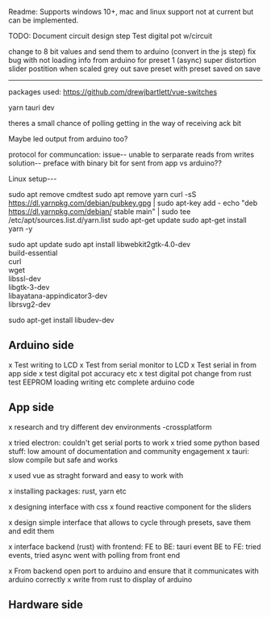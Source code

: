Readme:
Supports windows 10+, mac and linux support not at current but can be implemented.

TODO:
Document circuit design step
Test digital pot w/circuit

change to 8 bit values and send them to arduino (convert in the js step)
fix bug with not loading info from arduino for preset 1 (async)
super distortion slider postition when scaled
grey out save preset with preset saved on save

---

packages used:
https://github.com/drewjbartlett/vue-switches

yarn tauri dev

theres a small chance of polling getting in the way of receiving ack bit

Maybe led output from arduino too?

protocol for communcation:
issue-- unable to serparate reads from writes
solution-- preface with binary bit for sent from app vs arduino??

Linux setup---

sudo apt remove cmdtest
sudo apt remove yarn
curl -sS https://dl.yarnpkg.com/debian/pubkey.gpg | sudo apt-key add -
echo "deb https://dl.yarnpkg.com/debian/ stable main" | sudo tee /etc/apt/sources.list.d/yarn.list
sudo apt-get update
sudo apt-get install yarn -y

sudo apt update
sudo apt install libwebkit2gtk-4.0-dev \
 build-essential \
 curl \
 wget \
 libssl-dev \
 libgtk-3-dev \
 libayatana-appindicator3-dev \
 librsvg2-dev

sudo apt-get install libudev-dev

## Arduino side

x Test writing to LCD
x Test from serial monitor to LCD
x Test serial in from app side
x test digital pot accuracy etc
x test digital pot change from rust
test EEPROM loading writing etc
complete arduino code

## App side

x research and try different dev environments
-crossplatform

x tried electron: couldn't get serial ports to work
x tried some python based stuff: low amount of documentation and community engagement
x tauri: slow compile but safe and works

x used vue as straght forward and easy to work with

x installing packages: rust, yarn etc

x designing interface with css
x found reactive component for the sliders

x design simple interface that allows to cycle through presets, save them and edit them

x interface backend (rust) with frontend:
FE to BE: tauri event
BE to FE:
tried events, tried async
went with polling from front end

x From backend open port to arduino and ensure that it communicates with arduino correctly
x write from rust to display of arduino

## Hardware side
